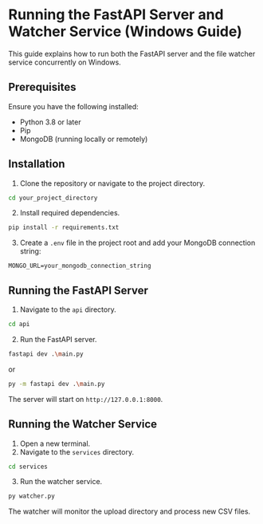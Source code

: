 # Running the FastAPI Server and Watcher Service (Windows Guide)

This guide explains how to run both the FastAPI server and the file watcher service concurrently on Windows.

## Prerequisites
Ensure you have the following installed:
- Python 3.8 or later
- Pip
- MongoDB (running locally or remotely)

## Installation

1. Clone the repository or navigate to the project directory.
```sh
cd your_project_directory
```

2. Install required dependencies.
```sh
pip install -r requirements.txt
```

3. Create a `.env` file in the project root and add your MongoDB connection string:
```
MONGO_URL=your_mongodb_connection_string
```

## Running the FastAPI Server

1. Navigate to the `api` directory.
```sh
cd api
```
2. Run the FastAPI server.
```sh
fastapi dev .\main.py
```
or
```sh
py -m fastapi dev .\main.py
```

The server will start on `http://127.0.0.1:8000`.

## Running the Watcher Service

1. Open a new terminal.
2. Navigate to the `services` directory.
```sh
cd services
```
3. Run the watcher service.
```sh
py watcher.py
```
The watcher will monitor the upload directory and process new CSV files.
